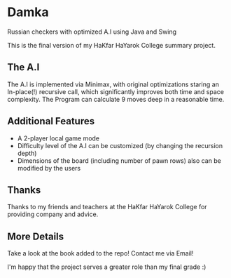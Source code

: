 # Damka
Russian checkers with optimized A.I using Java and Swing


This is the final version of my HaKfar HaYarok College summary project.
## The A.I
The A.I is implemented via Minimax, with original optimizations staring an In-place(!) recursive call,
which significantly improves both time and space complexity.
The Program can calculate 9 moves deep in a reasonable time.

## Additional Features
* A 2-player local game mode
* Difficulty level of the A.I can be customized (by changing the recursion depth)
* Dimensions of the board (including number of pawn rows) also can be modified by the users

## Thanks
Thanks to my friends and teachers at the HaKfar HaYarok College for providing company and advice.

## More Details
Take a look at the book added to the repo!
Contact me via Email!


I'm happy that the project serves a greater role than my final grade :)
